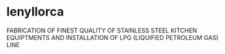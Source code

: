 # lenyllorca
 FABRICATION OF FINEST QUALITY OF STAINLESS STEEL KITCHEN EQUIPTMENTS AND INSTALLATION OF LPG (LIQUIFIED PETROLEUM GAS) LINE
